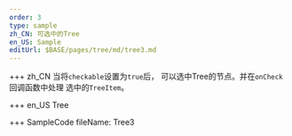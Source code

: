 ```yaml
--- 
order: 3
type: sample
zh_CN: 可选中的Tree
en_US: Sample
editUrl: $BASE/pages/tree/md/tree3.md
---
```


+++ zh_CN
当将<Code>checkable</Code>设置为<Code>true</Code>后， 可以选中Tree的节点。并在<Code>onCheck</Code>回调函数中处理
选中的<Code>TreeItem</Code>。

+++ en_US
Tree

+++ SampleCode
fileName: Tree3

